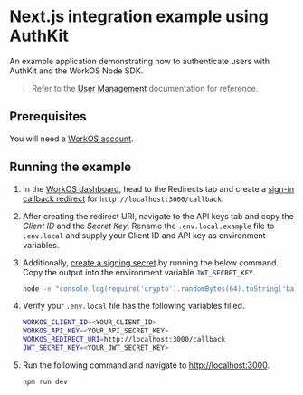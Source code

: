 # Next.js integration example using AuthKit

An example application demonstrating how to authenticate users with AuthKit and the WorkOS Node SDK.

> Refer to the [User Management](https://workos.com/docs/user-management) documentation for reference.

## Prerequisites

You will need a [WorkOS account](https://dashboard.workos.com/signup).

## Running the example

1. In the [WorkOS dashboard](https://dashboard.workos.com), head to the Redirects tab and create a [sign-in callback redirect](https://workos.com/docs/user-management/1-configure-your-project/configure-a-redirect-uri) for `http://localhost:3000/callback`.

2. After creating the redirect URI, navigate to the API keys tab and copy the _Client ID_ and the _Secret Key_. Rename the `.env.local.example` file to `.env.local` and supply your Client ID and API key as environment variables.

3. Additionally, [create a signing secret](https://workos.com/docs/user-management/3-handle-the-user-session/create-a-signing-secret) by running the below command. Copy the output into the environment variable `JWT_SECRET_KEY`.

   ```bash
   node -e "console.log(require('crypto').randomBytes(64).toString('base64'));"
   ```

4. Verify your `.env.local` file has the following variables filled.

   ```bash
   WORKOS_CLIENT_ID=<YOUR_CLIENT_ID>
   WORKOS_API_KEY=<YOUR_API_SECRET_KEY>
   WORKOS_REDIRECT_URI=http://localhost:3000/callback
   JWT_SECRET_KEY=<YOUR_JWT_SECRET_KEY>
   ```

5. Run the following command and navigate to [http://localhost:3000](http://localhost:3000).

   ```bash
   npm run dev
   ```
